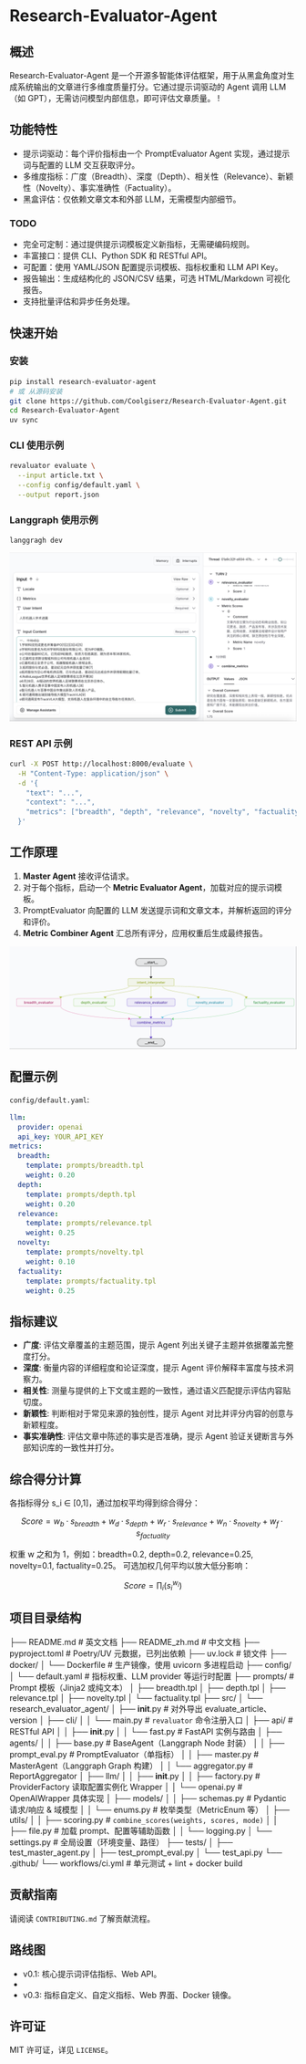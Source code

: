 # Research-Evaluator-Agent

## 概述
Research-Evaluator-Agent 是一个开源多智能体评估框架，用于从黑盒角度对生成系统输出的文章进行多维度质量打分。它通过提示词驱动的 Agent 调用 LLM（如 GPT），无需访问模型内部信息，即可评估文章质量。
!
## 功能特性
- 提示词驱动：每个评价指标由一个 PromptEvaluator Agent 实现，通过提示词与配置的 LLM 交互获取评分。
- 多维度指标：广度（Breadth）、深度（Depth）、相关性（Relevance）、新颖性（Novelty）、事实准确性（Factuality）。
- 黑盒评估：仅依赖文章文本和外部 LLM，无需模型内部细节。


### TODO
- 完全可定制：通过提供提示词模板定义新指标，无需硬编码规则。
- 丰富接口：提供 CLI、Python SDK 和 RESTful API。
- 可配置：使用 YAML/JSON 配置提示词模板、指标权重和 LLM API Key。
- 报告输出：生成结构化的 JSON/CSV 结果，可选 HTML/Markdown 可视化报告。
- 支持批量评估和异步任务处理。

## 快速开始

### 安装
```bash
pip install research-evaluator-agent
# 或 从源码安装
git clone https://github.com/Coolgiserz/Research-Evaluator-Agent.git
cd Research-Evaluator-Agent
uv sync
```


### CLI 使用示例
```bash
revaluator evaluate \
  --input article.txt \
  --config config/default.yaml \
  --output report.json
```

### Langgraph 使用示例
```shell
langgragh dev
```
![](images/robot-research.png)

### REST API 示例
```bash
curl -X POST http://localhost:8000/evaluate \
  -H "Content-Type: application/json" \
  -d '{
    "text": "...",
    "context": "...",
    "metrics": ["breadth", "depth", "relevance", "novelty", "factuality"]
  }'
```

## 工作原理
1. **Master Agent** 接收评估请求。
2. 对于每个指标，启动一个 **Metric Evaluator Agent**，加载对应的提示词模板。
3. PromptEvaluator 向配置的 LLM 发送提示词和文章文本，并解析返回的评分和评价。
4. **Metric Combiner Agent** 汇总所有评分，应用权重后生成最终报告。

![](images/agent.png)
  

## 配置示例
`config/default.yaml`:
```yaml
llm:
  provider: openai
  api_key: YOUR_API_KEY
metrics:
  breadth:
    template: prompts/breadth.tpl
    weight: 0.20
  depth:
    template: prompts/depth.tpl
    weight: 0.20
  relevance:
    template: prompts/relevance.tpl
    weight: 0.25
  novelty:
    template: prompts/novelty.tpl
    weight: 0.10
  factuality:
    template: prompts/factuality.tpl
    weight: 0.25
```

## 指标建议
- **广度**: 评估文章覆盖的主题范围，提示 Agent 列出关键子主题并依据覆盖完整度打分。
- **深度**: 衡量内容的详细程度和论证深度，提示 Agent 评价解释丰富度与技术洞察力。
- **相关性**: 测量与提供的上下文或主题的一致性，通过语义匹配提示评估内容贴切度。
- **新颖性**: 判断相对于常见来源的独创性，提示 Agent 对比并评分内容的创意与新颖程度。
- **事实准确性**: 评估文章中陈述的事实是否准确，提示 Agent 验证关键断言与外部知识库的一致性并打分。

## 综合得分计算
各指标得分 s_i ∈ [0,1]，通过加权平均得到综合得分：
```math
Score = w_b·s_{breadth} + w_d·s_{depth} + w_r·s_{relevance} + w_n·s_{novelty} + w_f·s_{factuality}
```  
权重 w 之和为 1，例如：breadth=0.2, depth=0.2, relevance=0.25, novelty=0.1, factuality=0.25。
可选加权几何平均以放大低分影响：
```math
Score = ∏_{i}(s_i^{w_i})
```

## 项目目录结构

├── README.md                    # 英文文档
├── README_zh.md                 # 中文文档
├── pyproject.toml               # Poetry/UV 元数据，已列出依赖
├── uv.lock                      # 锁文件
├── docker/
│   └── Dockerfile               # 生产镜像，使用 uvicorn 多进程启动
├── config/
│   └── default.yaml             # 指标权重、LLM provider 等运行时配置
├── prompts/                     # Prompt 模板（Jinja2 或纯文本）
│   ├── breadth.tpl
│   ├── depth.tpl
│   ├── relevance.tpl
│   ├── novelty.tpl
│   └── factuality.tpl
├── src/
│   └── research_evaluator_agent/
│       ├── __init__.py          # 对外导出 evaluate_article、version
│       ├── cli/
│       │   └── main.py          # `revaluator` 命令注册入口
│       ├── api/                 # RESTful API
│       │   ├── __init__.py
│       │   └── fast.py          # FastAPI 实例与路由
│       ├── agents/
│       │   ├── base.py          # BaseAgent（Langgraph Node 封装）
│       │   ├── prompt_eval.py   # PromptEvaluator（单指标）
│       │   ├── master.py        # MasterAgent（Langgraph Graph 构建）
│       │   └── aggregator.py    # ReportAggregator
│       ├── llm/
│       │   ├── __init__.py
│       │   ├── factory.py       # ProviderFactory 读取配置实例化 Wrapper
│       │   └── openai.py        # OpenAIWrapper 具体实现
│       ├── models/
│       │   ├── schemas.py       # Pydantic 请求/响应 & 域模型
│       │   └── enums.py         # 枚举类型（MetricEnum 等）
│       ├── utils/
│       │   ├── scoring.py       # `combine_scores(weights, scores, mode)`
│       │   ├── file.py          # 加载 prompt、配置等辅助函数
│       │   └── logging.py
│       └── settings.py          # 全局设置（环境变量、路径）
├── tests/
│   ├── test_master_agent.py
│   ├── test_prompt_eval.py
│   └── test_api.py
└── .github/
    └── workflows/ci.yml         # 单元测试 + lint + docker build


## 贡献指南
请阅读 `CONTRIBUTING.md` 了解贡献流程。

## 路线图
- v0.1: 核心提示词评估指标、Web API。
- 
- v0.3: 指标自定义、自定义指标、Web 界面、Docker 镜像。

## 许可证
MIT 许可证，详见 `LICENSE`。
